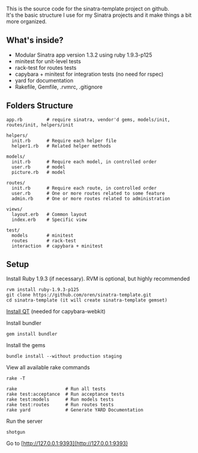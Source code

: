 This is the source code for the sinatra-template project on github.  
It's the basic structure I use for my Sinatra projects and it make things a bit more organized.  

What's inside?
--------------

* Modular Sinatra app version 1.3.2 using ruby 1.9.3-p125
* minitest for unit-level tests
* rack-test for routes tests
* capybara + minitest for integration tests (no need for rspec)
* yard for documentation
* Rakefile, Gemfile, .rvmrc, .gitignore

Folders Structure
------------------

    app.rb         # require sinatra, vendor'd gems, models/init, routes/init, helpers/init

    helpers/         
      init.rb      # Require each helper file
      helper1.rb   # Related helper methods

    models/          
      init.rb      # Require each model, in controlled order
      user.rb      # model
      picture.rb   # model

    routes/          
      init.rb      # Require each route, in controlled order
      user.rb      # One or more routes related to some feature
      admin.rb     # One or more routes related to administration

    views/
      layout.erb   # Common layout
      index.erb    # Specific view

    test/         
      models       # minitest
      routes       # rack-test
      interaction  # capybara + minitest

Setup
-----

Install Ruby 1.9.3 (if necessary). RVM is optional, but highly recommended

    rvm install ruby-1.9.3-p125
    git clone https://github.com/oren/sinatra-template.git
    cd sinatra-template (it will create sinatra-template gemset)

[Install QT](https://github.com/thoughtbot/capybara-webkit/wiki/Installing-QT) (needed for capybara-webkit)

Install bundler

    gem install bundler

Install the gems

    bundle install --without production staging

View all available rake commands

    rake -T

    rake                  # Run all tests
    rake test:acceptance  # Run acceptance tests
    rake test:models      # Run models tests
    rake test:routes      # Run routes tests
    rake yard             # Generate YARD Documentation

Run the server

    shotgun

Go to [http://127.0.0.1:9393](http://127.0.0.1:9393)


